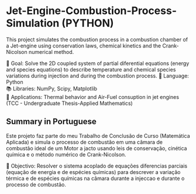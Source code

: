 # Jet-Engine-Combustion-Process-Simulation (PYTHON) 

This project simulates the combustion process in a combustion chamber of a Jet-engine using conservation laws, 
chemical kinetics and the Crank-Nicolson numerical method.

📌 Goal: Solve the 2D coupled system of partial diferential equations (energy and species equations) to describe temperature and chemical species variations during injection and during the combustion process. 
🔧 Language: Python  
📚 Libraries: NumPy, Scipy, Matplotlib  
🧪 Applications: Thermal behavior and Air-Fuel consuption in jet engines (TCC - Undergraduate Thesis-Applied Mathematics)

## Summary in Portuguese
Este projeto faz parte do meu Trabalho de Conclusão de Curso (Matemática Aplicada) e simula o processo de combustão em uma câmara de combustão ideal de um Motor a jacto usando leis de conservação, cinética química e o método numérico de Crank-Nicolson. 

📌 Objectivo: Resolver o sistema acoplado de equações diferencias parciais (equação de energia e de espécies químicas) para descrever a variação térmica e de espécies químicas na câmara durante a injeccao e durante o processo de combustão.
